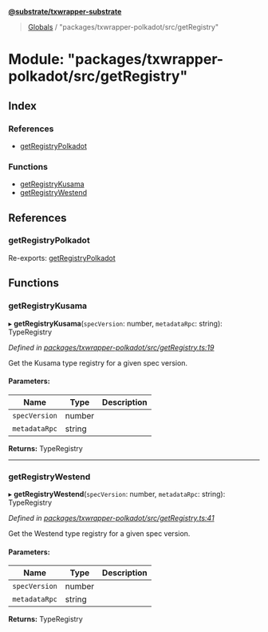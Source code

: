 **[@substrate/txwrapper-substrate](../README.md)**

> [Globals](../globals.md) / "packages/txwrapper-polkadot/src/getRegistry"

# Module: "packages/txwrapper-polkadot/src/getRegistry"

## Index

### References

* [getRegistryPolkadot](_packages_txwrapper_polkadot_src_getregistry_.md#getregistrypolkadot)

### Functions

* [getRegistryKusama](_packages_txwrapper_polkadot_src_getregistry_.md#getregistrykusama)
* [getRegistryWestend](_packages_txwrapper_polkadot_src_getregistry_.md#getregistrywestend)

## References

### getRegistryPolkadot

Re-exports: [getRegistryPolkadot](_packages_txwrapper_core_src_polkadot_.md#getregistrypolkadot)

## Functions

### getRegistryKusama

▸ **getRegistryKusama**(`specVersion`: number, `metadataRpc`: string): TypeRegistry

*Defined in [packages/txwrapper-polkadot/src/getRegistry.ts:19](https://github.com/paritytech/txwrapper-core/blob/32a3349/packages/txwrapper-polkadot/src/getRegistry.ts#L19)*

Get the Kusama type registry for a given spec version.

#### Parameters:

Name | Type | Description |
------ | ------ | ------ |
`specVersion` | number |  |
`metadataRpc` | string |   |

**Returns:** TypeRegistry

___

### getRegistryWestend

▸ **getRegistryWestend**(`specVersion`: number, `metadataRpc`: string): TypeRegistry

*Defined in [packages/txwrapper-polkadot/src/getRegistry.ts:41](https://github.com/paritytech/txwrapper-core/blob/32a3349/packages/txwrapper-polkadot/src/getRegistry.ts#L41)*

Get the Westend type registry for a given spec version.

#### Parameters:

Name | Type | Description |
------ | ------ | ------ |
`specVersion` | number |  |
`metadataRpc` | string |   |

**Returns:** TypeRegistry
